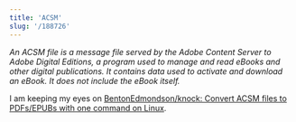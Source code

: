 ```yaml
---
title: 'ACSM'
slug: '/188726'
---
```


_An ACSM file is a message file served by the Adobe Content Server to Adobe Digital Editions, a program used to manage and read eBooks and other digital publications. It contains data used to activate and download an eBook. It does not include the eBook itself._

I am keeping my eyes on [BentonEdmondson/knock: Convert ACSM files to PDFs/EPUBs with one command on Linux](https://github.com/BentonEdmondson/knock).